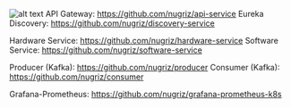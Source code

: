 ![alt text](https://drive.google.com/file/d/1p_CKhnKP6GWEEUnATd2yeWFqh_48Cvmk/view)
API Gateway: https://github.com/nugriz/api-service
Eureka Discovery: https://github.com/nugriz/discovery-service


Hardware Service: https://github.com/nugriz/hardware-service
Software Service: https://github.com/nugriz/software-service

Producer (Kafka): https://github.com/nugriz/producer
Consumer (Kafka): https://github.com/nugriz/consumer

Grafana-Prometheus: https://github.com/nugriz/grafana-prometheus-k8s
 
